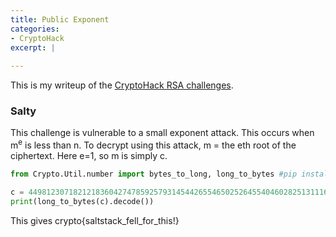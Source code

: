 ```yaml
---
title: Public Exponent
categories:
- CryptoHack
excerpt: |
  
---
```


This is my writeup of the [CryptoHack RSA challenges](https://cryptohack.org/challenges/rsa).


### Salty

This challenge is vulnerable to a small exponent attack. This occurs when m<sup>e</sup> is less than n. To decrypt using this attack, m = the eth root of the ciphertext.
Here e=1, so m is simply c. 
```python
from Crypto.Util.number import bytes_to_long, long_to_bytes #pip install pycryptodome

c = 44981230718212183604274785925793145442655465025264554046028251311164494127485
print(long_to_bytes(c).decode())
```
This gives crypto{saltstack_fell_for_this!}
